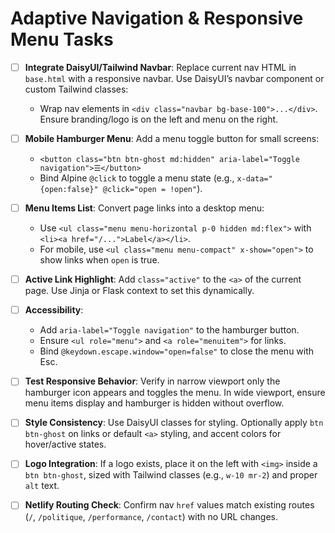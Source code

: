 # Adaptive Navigation & Responsive Menu Tasks

 - [ ] **Integrate DaisyUI/Tailwind Navbar**: Replace current nav HTML in `base.html` with a responsive navbar. Use DaisyUI’s navbar component or custom Tailwind classes:
   - Wrap nav elements in `<div class="navbar bg-base-100">...</div>`. Ensure branding/logo is on the left and menu on the right.

 - [ ] **Mobile Hamburger Menu**: Add a menu toggle button for small screens:
   - `<button class="btn btn-ghost md:hidden" aria-label="Toggle navigation">☰</button>`
   - Bind Alpine `@click` to toggle a menu state (e.g., `x-data="{open:false}" @click="open = !open"`).

 - [ ] **Menu Items List**: Convert page links into a desktop menu:
   - Use `<ul class="menu menu-horizontal p-0 hidden md:flex">` with `<li><a href="/...">Label</a></li>`.
   - For mobile, use `<ul class="menu menu-compact" x-show="open">` to show links when `open` is true.

 - [ ] **Active Link Highlight**: Add `class="active"` to the `<a>` of the current page. Use Jinja or Flask context to set this dynamically.

 - [ ] **Accessibility**: 
   - Add `aria-label="Toggle navigation"` to the hamburger button.
   - Ensure `<ul role="menu">` and `<a role="menuitem">` for links.
   - Bind `@keydown.escape.window="open=false"` to close the menu with Esc.

 - [ ] **Test Responsive Behavior**: Verify in narrow viewport only the hamburger icon appears and toggles the menu. In wide viewport, ensure menu items display and hamburger is hidden without overflow.

 - [ ] **Style Consistency**: Use DaisyUI classes for styling. Optionally apply `btn btn-ghost` on links or default `<a>` styling, and accent colors for hover/active states.

 - [ ] **Logo Integration**: If a logo exists, place it on the left with `<img>` inside a `btn btn-ghost`, sized with Tailwind classes (e.g., `w-10 mr-2`) and proper `alt` text.

 - [ ] **Netlify Routing Check**: Confirm nav `href` values match existing routes (`/`, `/politique`, `/performance`, `/contact`) with no URL changes.